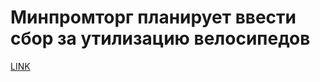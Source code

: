 # Минпромторг планирует ввести сбор за утилизацию велосипедов



[LINK](https://varlamov.ru/3026094.html)